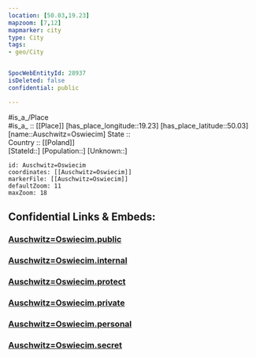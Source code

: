 ```yaml
---
location: [50.03,19.23] 
mapzoom: [7,12] 
mapmarker: city 
type: City
tags:
- geo/City


SpocWebEntityId: 28937
isDeleted: false
confidential: public

---
```

#is_a_/Place  
#is_a_ :: [[Place]] 
[has_place_longitude::19.23] 
[has_place_latitude::50.03] 
[name::Auschwitz=Oswiecim] 
State ::  
Country :: [[Poland]]  
[StateId::] 
[Population::] 
[Unknown::] 


```leaflet
id: Auschwitz=Oswiecim
coordinates: [[Auschwitz=Oswiecim]] 
markerFile: [[Auschwitz=Oswiecim]] 
defaultZoom: 11 
maxZoom: 18
```


## Confidential Links & Embeds: 

### [Auschwitz=Oswiecim.public](/_public/\Earth\Continent\Europe\Europe~East\Poland\Provinces~Poland\Lesser_Poland\CityAuschwitz=Oswiecim.public.md) 

### [Auschwitz=Oswiecim.internal](/_internal/\Earth\Continent\Europe\Europe~East\Poland\Provinces~Poland\Lesser_Poland\CityAuschwitz=Oswiecim.internal.md) 

### [Auschwitz=Oswiecim.protect](/_protect/\Earth\Continent\Europe\Europe~East\Poland\Provinces~Poland\Lesser_Poland\CityAuschwitz=Oswiecim.protect.md) 

### [Auschwitz=Oswiecim.private](/_private/\Earth\Continent\Europe\Europe~East\Poland\Provinces~Poland\Lesser_Poland\CityAuschwitz=Oswiecim.private.md) 

### [Auschwitz=Oswiecim.personal](/_personal/\Earth\Continent\Europe\Europe~East\Poland\Provinces~Poland\Lesser_Poland\CityAuschwitz=Oswiecim.personal.md) 

### [Auschwitz=Oswiecim.secret](/_secret/\Earth\Continent\Europe\Europe~East\Poland\Provinces~Poland\Lesser_Poland\CityAuschwitz=Oswiecim.secret.md)

